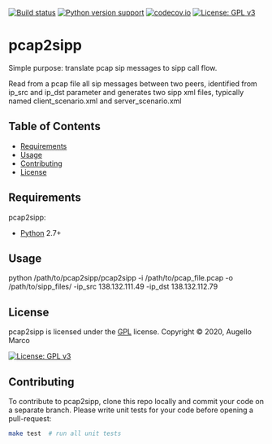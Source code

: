[![Build status](https://api.travis-ci.org/superfast1979/pcap2sipp.svg?branch=master)](https://travis-ci.org/superfast1979)
[![Python version support](https://img.shields.io/badge/python-2.7%20%7C%203.8-blue.svg)](https://www.gnu.org/licenses/gpl-3.0)
[![codecov.io](https://codecov.io/gh/superfast1979/pcap2sipp/coverage.svg?branch=master)](https://codecov.io/gh/superfast1979/pcap2sipp) 
[![License: GPL v3](https://img.shields.io/badge/License-GPLv3-blue.svg)](https://www.gnu.org/licenses/gpl-3.0)

# pcap2sipp
Simple purpose: translate pcap sip messages to sipp call flow.

Read from a pcap file all sip messages between two peers, identified from ip_src and ip_dst parameter and generates two sipp xml files, typically named client_scenario.xml and server_scenario.xml


Table of Contents
-----------------

  * [Requirements](#requirements)
  * [Usage](#usage)
  * [Contributing](#contributing)
  * [License](#license)

Requirements
------------
pcap2sipp:

  * [Python][python2] 2.7+

[python2]: https://www.python.org/download/releases/2.7/

Usage
------------
python /path/to/pcap2sipp/pcap2sipp -i /path/to/pcap_file.pcap -o /path/to/sipp_files/ -ip_src 138.132.111.49 -ip_dst 138.132.112.79

License
-------

pcap2sipp is licensed under the [GPL](#) license.
Copyright &copy; 2020, Augello Marco

[![License: GPL v3](https://img.shields.io/badge/License-GPLv3-blue.svg)](https://www.gnu.org/licenses/gpl-3.0)

Contributing
------------

To contribute to pcap2sipp, clone this repo locally and commit your code on a separate branch. Please write unit tests for your code before opening a pull-request:

```sh
make test  # run all unit tests
```

